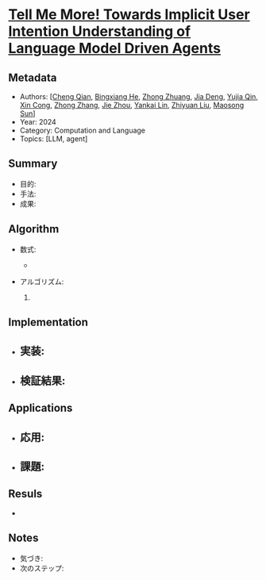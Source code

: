 # [Tell Me More! Towards Implicit User Intention Understanding of Language Model Driven Agents](https://arxiv.org/abs/2402.09205)

## Metadata

- Authors: [[Cheng Qian](https://arxiv.org/search/cs?searchtype=author&query=Qian,+C), [Bingxiang He](https://arxiv.org/search/cs?searchtype=author&query=He,+B), [Zhong Zhuang](https://arxiv.org/search/cs?searchtype=author&query=Zhuang,+Z), [Jia Deng](https://arxiv.org/search/cs?searchtype=author&query=Deng,+J), [Yujia Qin](https://arxiv.org/search/cs?searchtype=author&query=Qin,+Y), [Xin Cong](https://arxiv.org/search/cs?searchtype=author&query=Cong,+X), [Zhong Zhang](https://arxiv.org/search/cs?searchtype=author&query=Zhang,+Z), [Jie Zhou](https://arxiv.org/search/cs?searchtype=author&query=Zhou,+J), [Yankai Lin](https://arxiv.org/search/cs?searchtype=author&query=Lin,+Y), [Zhiyuan Liu](https://arxiv.org/search/cs?searchtype=author&query=Liu,+Z), [Maosong Sun](https://arxiv.org/search/cs?searchtype=author&query=Sun,+M)]
- Year: 2024
- Category: Computation and Language
- Topics: [LLM, agent]

## Summary

- 目的: 
- 手法: 
- 成果: 

## **Algorithm**

- 数式:

  - 

- アルゴリズム:

  1. 

## **Implementation**

- 実装:
  - 
- 検証結果:
  - 

## **Applications**

- 応用:
  - 
- 課題:
  - 

## **Resuls**

- 

## **Notes**

- 気づき:
- 次のステップ: 